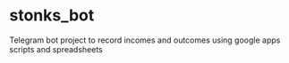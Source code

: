 # stonks_bot
Telegram bot project to record incomes and outcomes using google apps scripts and spreadsheets
